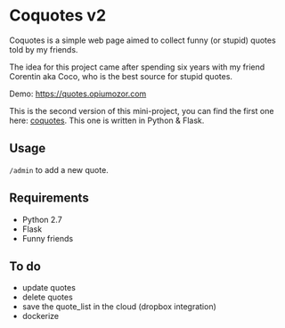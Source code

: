 # Coquotes v2
Coquotes is a simple web page aimed to collect funny (or stupid) quotes told by my friends.

The idea for this project came after spending six years with my friend Corentin aka Coco, who is the best source for stupid quotes.

Demo: https://quotes.opiumozor.com

This is the second version of this mini-project, you can find the first one here: [coquotes](https://github.com/opiumozor/coquotes).
This one is written in Python & Flask.

## Usage

`/admin` to add a new quote.

## Requirements

 * Python 2.7
 * Flask
 * Funny friends

## To do

* update quotes
* delete quotes
* save the quote_list in the cloud (dropbox integration)
* dockerize
